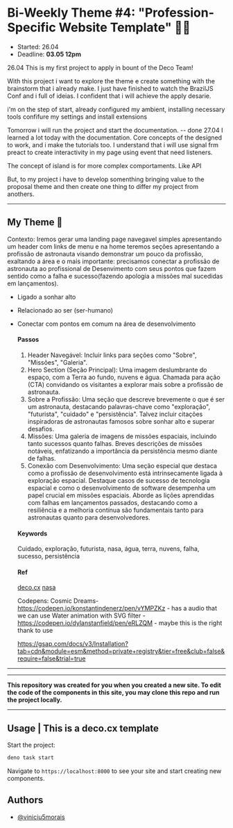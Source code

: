 # Bi-Weekly Theme #4: "Profession-Specific Website Template" 👩‍💻
- Started: 26.04
- Deadline: **03.05 12pm**

26.04
This is my first project to apply in bount of the Deco Team!

With this project i want to explore the theme e create something with the brainstorm that i already make.
I just have finished to watch the BrazilJS Conf and i full of ideias. I confident that i will achieve the apply desarie.

i'm on the step of start, already configured my ambient, installing necessary tools confifure my settings and install extensions

Tomorrow i will run the project and start the documentation. -- done
27.04
I learned a lot today with the documentation. Core concepts of the designed to work, and i make the tutorials too.
I understand that i will use signal frm preact to create interactivity in my page using event that need listeners.

The concept of island is for more complex comportaments. Like API

But, to my project i have to develop somenthing bringing value to the proposal theme and then create one thing to differ
my project from anothers.

---
  ## My Theme 🚀

Contexto: Iremos gerar uma landing page navegavel simples apresentando um header com links de menu e na home teremos seções apresentando a profissão de astronauta visando demonstrar um pouco da profissão, exaltando a área e o mais importante: precisamos conectar a profissão de astronauta ao profissional de Desenvimento com seus pontos que fazem sentido como a falha e sucesso(fazendo apologia a missões mal sucedidas em lançamentos).

- Ligado a sonhar alto
- Relacionado ao ser (ser-humano)
- Conectar com pontos em comum na área de desenvolvimento

  #### Passos

  1. Header Navegável:
  Incluir links para seções como "Sobre", "Missões", "Galeria".
  2. Hero Section (Seção Principal):
  Uma imagem deslumbrante do espaço, com a Terra ao fundo, nuvens e água.
  Chamada para ação (CTA) convidando os visitantes a explorar mais sobre a profissão de astronauta.
  3. Sobre a Profissão:
  Uma seção que descreve brevemente o que é ser um astronauta, destacando palavras-chave como "exploração", "futurista", "cuidado" e "persistência".
  Talvez incluir citações inspiradoras de astronautas famosos sobre sonhar alto e superar desafios.
  4. Missões:
  Uma galeria de imagens de missões espaciais, incluindo tanto sucessos quanto falhas.
  Breves descrições de missões notáveis, enfatizando a importância da persistência mesmo diante de falhas.
  5. Conexão com Desenvolvimento:
  Uma seção especial que destaca como a profissão de desenvolvimento está intrinsecamente ligada à exploração espacial.
  Destaque casos de sucesso de tecnologia espacial e como o desenvolvimento de software desempenha um papel crucial em missões espaciais.
  Aborde as lições aprendidas com falhas em lançamentos passados, destacando como a resiliência e a melhoria contínua são fundamentais tanto para astronautas quanto para desenvolvedores.

  #### Keywords
  Cuidado, exploração, futurista, nasa, água, terra, nuvens, falha, sucesso, persistência

  #### Ref
  [deco.cx](https://deco.cx/docs/pt/)
  [nasa](https://nisar.jpl.nasa.gov/)

  Codepens:
  Cosmic Dreams-https://codepen.io/konstantindenerz/pen/vYMPZKz - has a audio that we can use
  Water animation with SVG filter - https://codepen.io/dylanstanfield/pen/eRLZQM - maybe this is the right thank to use
  <!-- <script src="https://cdn.jsdelivr.net/npm/gsap@3.12.5/dist/gsap.min.js"></script> -->
  https://gsap.com/docs/v3/Installation?tab=cdn&module=esm&method=private+registry&tier=free&club=false&require=false&trial=true
---

---

__This repository was created for you when you created a new site. To edit the
code of the components in this site, you may clone this repo and run the project
locally.__

---
## Usage | This is a deco.cx template

Start the project:

```sh
deno task start
```

Navigate to `https://localhost:8000` to see your site and start creating new
components.


## Authors

- [@viniciu5morais](https://www.github.com/vmorais34)
